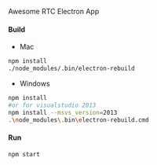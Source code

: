 Awesome RTC Electron App

#### Build
- Mac
```bash
npm install
./node_modules/.bin/electron-rebuild
```

- Windows
```bash
npm install
#or for visualstudio 2013
npm install --msvs_version=2013
.\node_modules\.bin\electron-rebuild.cmd
```
#### Run
```bash
npm start
```
